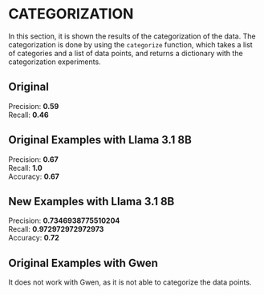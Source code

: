 # CATEGORIZATION
In this section, it is shown the results of the categorization of the data. The categorization is done by using the `categorize` function, which takes a list of categories and a list of data points, and returns a dictionary with the categorization experiments.

## Original
Precision: **0.59** <br>
Recall: **0.46** <br>

## Original Examples with Llama 3.1 8B
Precision: **0.67** <br>
Recall: **1.0** <br>
Accuracy: **0.67** <br>

## New Examples with Llama 3.1 8B
Precision: **0.7346938775510204** <br>
Recall: **0.972972972972973** <br>
Accuracy: **0.72**  <br>

## Original Examples with Gwen
It does not work with Gwen, as it is not able to categorize the data points.